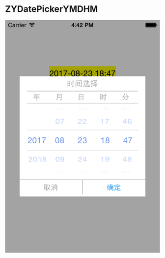 # ZYDatePickerYMDHM
![image](http://github.com/lyjl1025822032/ZYDatePickerYMDHM/raw/master/ZYDatePickerYMDHM/image/1.png)
